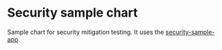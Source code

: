# Security sample chart

Sample chart for security mitigation testing.
It uses the [security-sample-app](https://github.com/rimusz/security-sample-app).
